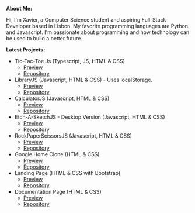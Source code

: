 **About Me:** 

Hi, I'm Xavier, a Computer Science student and aspiring Full-Stack Developer based in Lisbon. My favorite programming languages are Python and Javascript. I'm passionate about programming and how technology can be used to build a better future.

**Latest Projects:**
- Tic-Tac-Toe Js (Typescript, JS, HTML & CSS) 
  - [Preview](https://xarmar.github.io/TicTacToeJS/)
  - [Repository](https://github.com/xarmar/TicTacToeJS)
- LibraryJS (Javascript, HTML & CSS) - Uses localStorage.
  - [Preview](https://xarmar.github.io/LibraryJS/)
  - [Repository](https://github.com/xarmar//LibraryJS)
- CalculatorJS (Javascript, HTML & CSS)
  - [Preview](https://xarmar.github.io/CalculatorJS/)
  - [Repository](https://github.com/xarmar//CalculatorJS)
- Etch-A-SketchJS - Desktop Version (Javascript, HTML & CSS)
  - [Preview](https://xarmar.github.io/Etch-A-Sketch/)
  - [Repository](https://github.com/xarmar//Etch-A-Sketch)
- RockPaperScissorsJS (Javascript, HTML & CSS)
  - [Preview](https://xarmar.github.io/RockPaperScissorsJS/)
  - [Repository](https://github.com/xarmar/RockPaperScissorsJS)
- Google Home Clone (HTML & CSS)
  - [Preview](https://xarmar.github.io/Google-Home-Clone/)
  - [Repository](https://github.com/xarmar/Google-Home-Clone)
- Landing Page (HTML & CSS with Bootstrap)
  - [Preview](https://xarmar.github.io/Landing-Page/)
  - [Repository](https://github.com/xarmar/Landing-Page)
- Documentation Page (HTML & CSS)
  - [Preview](https://xarmar.github.io/Documentation-Page/)
  - [Repository](https://github.com/xarmar/Documentation-Page)

